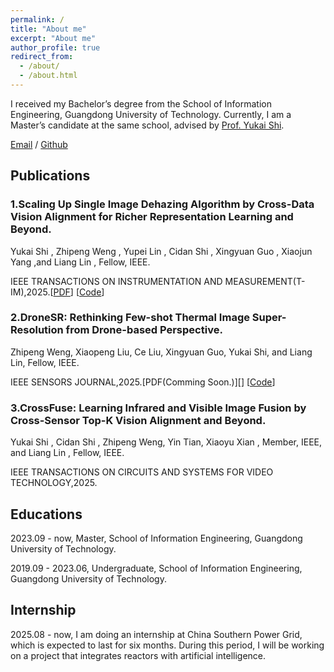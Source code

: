 ```yaml
---
permalink: /
title: "About me"
excerpt: "About me"
author_profile: true
redirect_from: 
  - /about/
  - /about.html
---
```


I received my Bachelor’s degree from the School of Information Engineering, Guangdong University of Technology. Currently, I am a Master’s candidate at the same school, advised by [Prof. Yukai Shi](https://ykshi.github.io/).

[Email](mailto:wzpp24@foxmail.com) / [Github](https://github.com/wengzp1) 

## Publications

### 1.Scaling Up Single Image Dehazing Algorithm by Cross-Data Vision Alignment for Richer Representation Learning and Beyond.

Yukai Shi , Zhipeng Weng , Yupei Lin , Cidan Shi , Xingyuan Guo , Xiaojun Yang ,and Liang Lin , Fellow, IEEE.

IEEE TRANSACTIONS ON INSTRUMENTATION AND MEASUREMENT(T-IM),2025.[[PDF](https://pan.baidu.com/s/1HPFKJaZ79dsSXOpXxie-7Q?pwd=1234)] [[Code](https://github.com/wengzp1/ScaleUpDehazing)] 


### 2.DroneSR: Rethinking Few-shot Thermal Image Super-Resolution from Drone-based Perspective.

Zhipeng Weng, Xiaopeng Liu, Ce Liu, Xingyuan Guo, Yukai Shi, and Liang Lin, Fellow, IEEE.

IEEE SENSORS JOURNAL,2025.[PDF(Comming Soon.)][] [[Code](https://github.com/wengzp1/GRSL)] 

### 3.CrossFuse: Learning Infrared and Visible Image Fusion by Cross-Sensor Top-K Vision Alignment and Beyond.

Yukai Shi , Cidan Shi , Zhipeng Weng, Yin Tian, Xiaoyu Xian , Member, IEEE, and Liang Lin , Fellow, IEEE.

IEEE TRANSACTIONS ON CIRCUITS AND SYSTEMS FOR VIDEO TECHNOLOGY,2025.


## Educations

2023.09 - now, Master, School of Information Engineering, Guangdong University of Technology.

2019.09 - 2023.06, Undergraduate, School of Information Engineering, Guangdong University of Technology.

## Internship

2025.08 - now, I am doing an internship at China Southern Power Grid, which is expected to last for six months. During this period, I will be working on a project that integrates reactors with artificial intelligence.





